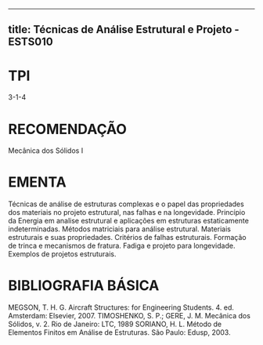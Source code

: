 
---
title: Técnicas de Análise Estrutural e Projeto - ESTS010 
---

# TPI

3-1-4

# RECOMENDAÇÃO

Mecânica dos Sólidos I

# EMENTA

Técnicas de análise de estruturas complexas e o papel das propriedades dos materiais no projeto estrutural, nas falhas e na longevidade. Princípio da Energia em analise estrutural e aplicações em estruturas estaticamente indeterminadas. Métodos matriciais para análise estrutural. Materiais estruturais e suas propriedades. Critérios de falhas estruturais. Formação de trinca e mecanismos de fratura. Fadiga e projeto para longevidade. Exemplos de projetos estruturais.

# BIBLIOGRAFIA BÁSICA

MEGSON, T. H. G. Aircraft Structures: for Engineering Students. 4. ed. Amsterdam: Elsevier, 2007.
TIMOSHENKO, S. P.; GERE, J. M. Mecânica dos Sólidos, v. 2. Rio de Janeiro: LTC, 1989
SORIANO, H. L. Método de Elementos Finitos em Análise de Estruturas. São Paulo: Edusp, 2003.
        